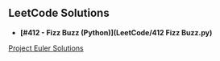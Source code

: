 ## LeetCode Solutions

- **[#412 - Fizz Buzz (Python)](LeetCode/412 Fizz Buzz.py)**

[Project Euler Solutions](https://github.com/chrismarcok/Project-Euler)